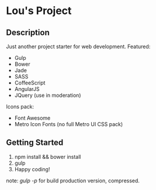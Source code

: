 # Lou's Project

## Description

Just another project starter for web development. Featured:

* Gulp
* Bower
* Jade
* SASS
* CoffeeScript
* AngularJS
* JQuery (use in moderation)

Icons pack:

* Font Awesome
* Metro Icon Fonts (no full Metro UI CSS pack)

## Getting Started

1. npm install && bower install
2. gulp
3. Happy coding!

note: _gulp -p_ for build production version, compressed.
